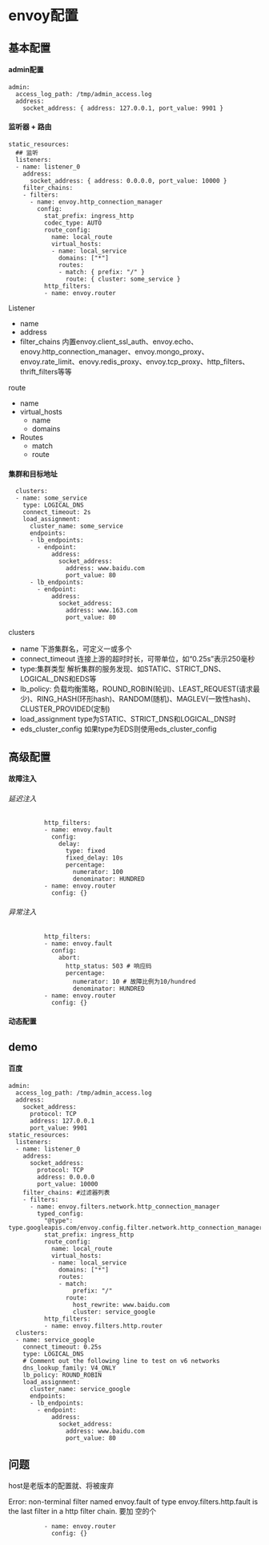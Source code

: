 # envoy配置

## 基本配置

#### admin配置

```text
admin:
  access_log_path: /tmp/admin_access.log
  address:
    socket_address: { address: 127.0.0.1, port_value: 9901 }
```

#### 监听器 + 路由

```text
static_resources:
  ## 监听
  listeners:
  - name: listener_0
    address:
      socket_address: { address: 0.0.0.0, port_value: 10000 }
    filter_chains:
    - filters:
      - name: envoy.http_connection_manager
        config:
          stat_prefix: ingress_http
          codec_type: AUTO
          route_config:
            name: local_route
            virtual_hosts:
            - name: local_service
              domains: ["*"]
              routes:
              - match: { prefix: "/" }
                route: { cluster: some_service }
          http_filters:
          - name: envoy.router
```

Listener

- name
- address
- filter_chains
  内置envoy.client_ssl_auth、envoy.echo、enovy.http_connection_manager、envoy.mongo_proxy、envoy.rate_limit、enovy.redis_proxy、envoy.tcp_proxy、http_filters、thrift_filters等等

route

- name
- virtual_hosts
  - name
  - domains
- Routes
  - match
  - route

#### 集群和目标地址

```text
  clusters:
  - name: some_service
    type: LOGICAL_DNS
    connect_timeout: 2s
    load_assignment:
      cluster_name: some_service
      endpoints:
      - lb_endpoints:
        - endpoint:
            address:
              socket_address:
                address: www.baidu.com
                port_value: 80
      - lb_endpoints:
        - endpoint:
            address:
              socket_address:
                address: www.163.com
                port_value: 80
```

clusters

- name
  下游集群名，可定义一或多个
- connect_timeout 
  连接上游的超时时长，可带单位，如“0.25s”表示250毫秒
- type:集群类型
  解析集群的服务发现、如STATIC、STRICT_DNS、LOGICAL_DNS和EDS等
- lb_policy:
  负载均衡策略，ROUND_ROBIN(轮训)、LEAST_REQUEST(请求最少)、RING_HASH(环形hash)、RANDOM(随机)、MAGLEV(一致性hash)、CLUSTER_PROVIDED(定制)
- load_assignment
  type为STATIC、STRICT_DNS和LOGICAL_DNS时
- eds_cluster_config
  如果type为EDS则使用eds_cluster_config

## 高级配置

#### 故障注入

###### 延迟注入

```text
          http_filters:
          - name: envoy.fault
            config:
              delay:
                type: fixed
                fixed_delay: 10s
                percentage:
                  numerator: 100
                  denominator: HUNDRED
          - name: envoy.router
            config: {}
```

###### 异常注入

```text
          http_filters:
          - name: envoy.fault
            config:
              abort:
                http_status: 503 # 响应码
                percentage:
                  numerator: 10 # 故障比例为10/hundred
                  denominator: HUNDRED
          - name: envoy.router
            config: {}
```

#### 动态配置

## demo

#### 百度

```text
admin:
  access_log_path: /tmp/admin_access.log
  address:
    socket_address:
      protocol: TCP
      address: 127.0.0.1
      port_value: 9901
static_resources:
  listeners:
  - name: listener_0
    address:
      socket_address:
        protocol: TCP
        address: 0.0.0.0
        port_value: 10000
    filter_chains: #过滤器列表
    - filters:
      - name: envoy.filters.network.http_connection_manager
        typed_config:
          "@type": type.googleapis.com/envoy.config.filter.network.http_connection_manager.v2.HttpConnectionManager
          stat_prefix: ingress_http
          route_config:
            name: local_route
            virtual_hosts:
            - name: local_service
              domains: ["*"]
              routes:
              - match:
                  prefix: "/"
                route:
                  host_rewrite: www.baidu.com
                  cluster: service_google
          http_filters:
          - name: envoy.filters.http.router
  clusters:
  - name: service_google
    connect_timeout: 0.25s
    type: LOGICAL_DNS
    # Comment out the following line to test on v6 networks
    dns_lookup_family: V4_ONLY
    lb_policy: ROUND_ROBIN
    load_assignment:
      cluster_name: service_google
      endpoints:
      - lb_endpoints:
        - endpoint:
            address:
              socket_address:
                address: www.baidu.com
                port_value: 80
```

## 问题

host是老版本的配置就、将被废弃

Error: non-terminal filter named envoy.fault of type envoy.filters.http.fault is the last filter in a http filter chain.
要加 空的个

```text
          - name: envoy.router
            config: {}
```